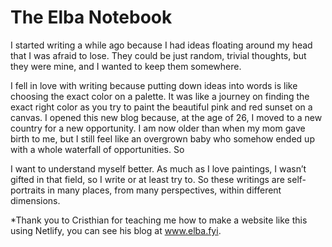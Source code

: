 # The Elba Notebook

I started writing a while ago because I had ideas floating around my head that I was afraid to lose. They could be just random, trivial thoughts, but they were mine, and I wanted to keep them somewhere. 

I fell in love with writing because putting down ideas into words is like choosing the exact color on a palette. It was like a journey on finding the exact right color as you try to paint the beautiful pink and red sunset on a canvas.
I opened this new blog because, at the age of 26, I moved to a new country for a new opportunity. I am now older than when my mom gave birth to me, but I still feel like an overgrown baby who somehow ended up with a whole waterfall of opportunities. So 

I want to understand myself better. As much as I love paintings, I wasn’t gifted in that field, so I write or at least try to. So these writings are self-portraits in many places, from many perspectives, within different dimensions.

*Thank you to Cristhian for teaching me how to make a website like this using Netlify, you can see his blog at www.elba.fyi.